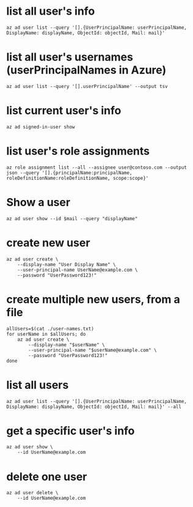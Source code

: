 # list all user's info
```shell
az ad user list --query '[].{UserPrincipalName: userPrincipalName, DisplayName: displayName, ObjectId: objectId, Mail: mail}'
```

# list all user's usernames (userPrincipalNames in Azure)
```shell
az ad user list --query '[].userPrincipalName' --output tsv
```

# list current user's info
```shell
az ad signed-in-user show
```

# list user's role assignments
```shell
az role assignment list --all --assignee user@contoso.com --output json --query '[].{principalName:principalName, roleDefinitionName:roleDefinitionName, scope:scope}'
```

# Show a user
```shell
az ad user show --id $mail --query "displayName"
```

# create new user
```shell
az ad user create \
    --display-name "User Display Name" \
    --user-principal-name UserName@example.com \
    --password "UserPassword123!"
```

# create multiple new users, from a file
```shell
allUsers=$(cat ./user-names.txt)
for userName in $allUsers; do
    az ad user create \
        --display-name "$userName" \
        --user-principal-name "$userName@example.com" \
        --password "UserPassword123!"
done
```

# list all users
```shell
az ad user list --query '[].{UserPrincipalName: userPrincipalName, DisplayName: displayName, ObjectId: objectId, Mail: mail}' --all
```

# get a specific user's info
```shell
az ad user show \
    --id UserName@example.com
```

# delete one user
```shell
az ad user delete \
    --id UserName@example.com
```

